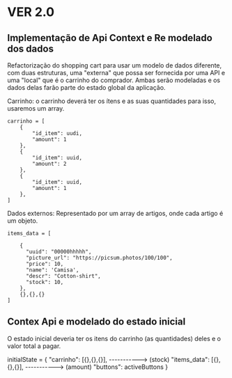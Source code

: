 # VER 2.0

## Implementação de Api Context e Re modelado dos dados
Refactorização do shopping cart para usar um modelo de dados diferente, com duas estruturas, uma "externa" que possa ser fornecida por uma API e uma "local" que é o carrinho do comprador. 
Ambas serão modeladas e os dados delas farão parte do estado global da aplicação.


Carrinho: o carrinho deverá ter os ítens e as suas quantidades para isso, usaremos um array.
```
carrinho = [
    {
        "id_item": uudi,
        "amount": 1
    },
    {
        "id_item": uuid,
        "amount": 2
    },
    {
        "id_item": uuid,
        "amount": 1
    },
]
```
 Dados externos: Representado por um array de artigos, onde cada artigo é um objeto.

```
items_data = [

    {
      "uuid": "00000hhhhh",
      "picture_url": "https://picsum.photos/100/100",
      "price": 10,
      "name": 'Camisa',
      "descr": "Cotton-shirt",
      "stock": 10,
    },
    {},{},{}
]
```
 
## Contex Api e modelado do estado inicial

O estado inicial deveria ter os itens do carrinho (as quantidades) deles e o valor total a pagar.

initialState = {
    "carrinho": [{},{},{}],    ----------->   (stock)
    "items_data": [{},{},{}],  ----------->   (amount)
    "buttons": activeButtons
}